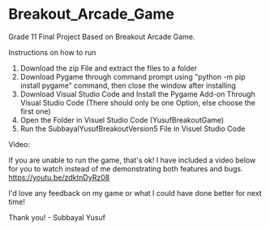 # Breakout_Arcade_Game
Grade 11 Final Project Based on Breakout Arcade Game.

Instructions on how to run

1. Download the zip File and extract the files to a folder
2. Download Pygame through command prompt using "python -m pip install pygame" command, then close the window after installing
3. Download Visual Studio Code and Install the Pygame Add-on Through Visual Studio Code (There should only be one Option, else choose the first one)
4. Open the Folder in Visuel Studio Code (YusufBreakoutGame) 
5. Run the SubbayalYusufBreakoutVersion5 File in Visuel Studio Code

Video:

If you are unable to run the game, that's ok! I have included a video below for you to watch instead of me demonstrating both features and bugs. https://youtu.be/zdktnDyRz08

I'd love any feedback on my game or what I could have done better for next time!

Thank you! - Subbayal Yusuf
